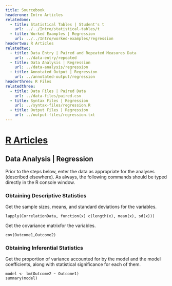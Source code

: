 ```yaml
---
title: Sourcebook
headerone: Intro Articles
relatedone:
  - title: Statistical Tables | Student's t
    url: ../../Intro/statistical-tables/t
  - title: Worked Examples | Regression
    url: ../../Intro/worked-examples/regression
headertwo: R Articles
relatedtwo:
  - title: Data Entry | Paired and Repeated Measures Data
    url: ../data-entry/repeated
  - title: Data Analysis | Regression
    url: ../data-analysis/regression
  - title: Annotated Output | Regression
    url: ../annotated-output/regression
headerthree: R Files
relatedthree:
  - title: Data Files | Paired Data
    url: ../data-files/paired.csv
  - title: Syntax Files | Regression
    url: ../syntax-files/regression.R
  - title: Output Files | Regression
    url: ../output-files/regression.txt
---
```


# [R Articles](../index.md)

## Data Analysis | Regression

Prior to the steps below, enter the data as appropriate for the analyses (described elsewhere). As always, the following commands should be typed directly in the R console window.

### Obtaining Descriptive Statistics

Get the sample sizes, means, and standard deviations for the variables.

```{r}
lapply(CorrelationData, function(x) c(length(x), mean(x), sd(x)))
```

Get the covariance matrixfor the variables.

```{r}
cov(Outcome1,Outcome2)
```

### Obtaining Inferential Statistics

Get the proportion of variance accounted for by the model and the model coefficients, along with statistical significance for each of them.

```{r}
model <- lm(Outcome2 ~ Outcome1)
summary(model)
```

